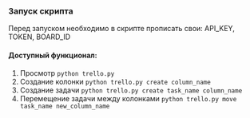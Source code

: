 ### Запуск скрипта

Перед запуском необходимо в скрипте прописать свои:
API_KEY,
TOKEN,
BOARD_ID

#### Доступный функционал:
1. Просмотр ```python trello.py ```
2. Создание колонки ```python trello.py create column_name```
3. Создание задачи ```python trello.py create task_name column_name```
4. Перемещение задачи между колонками  ```python trello.py move task_name new_column_name```

